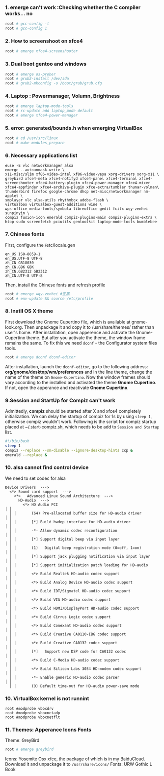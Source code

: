 ### 1. emerge can't work :Checking whether the C compiler works... no
```bash
root # gcc-config -l
root # gcc-config 1
```
### 2. How to screenshoot on xfce4
```bash
root # emerge xfce4-screenshooter
```
### 3. Dual boot gentoo and windows
```bash
root # emerge os-prober
root # grub2-install /dev/sda
root # grub2-mkconfig -o /boot/grub/grub.cfg
```

### 4. Laptop : Powermanager, Volumn, Brightness
```bash
root # emerge laptop-mode-tools
root # rc-update add laptop_mode default
root # emerge xfce4-power-manager
```
### 5. error: generated/bounds.h when emerging VirtualBox
```bash
root # cd /usr/src/linux
root # make modules_prepare
```
### 6. Necessary applications list
```
euse -E vlc networkmanager alsa
emerge --autounmask-write \
x11-misc/slim xf86-video-intel xf86-video-vesa xorg-drivers xorg-x11 \
greybird xfce4-meta xfce4-notifyd xfce4-panel xfce4-terminal xfce4-screenshooter xfce4-battery-plugin xfce4-power-manager xfce4-mixer xfce4-appfinder xfce4-archive-plugin xfce-extra/tumbler thunar-volman\
thunderbird firefox google-chrome dhcp net-misc/networkmanager nm-applet \
smplayer vlc alsa-utils rhythmbox adobe-flash \
virtualbox virtualbox-guest-additions wine \
wps-office media-fonts/symbola libreoffice gedit fcitx wqy-zenhei sunpinyin \
compiz fusion-icon emerald compiz-plugins-main compiz-plugins-extra \
htop sudo screenfetch pciutils gentoolkit laptop-mode-tools bumblebee 
```
### 7. Chinese fonts
First, configure the /etc/locale.gen
```
en_US ISO-8859-1
en_US.UTF-8 UTF-8
zh_CN GB18030
zh_CN.GBK GBK
zh_CN.GB2312 GB2312
zh_CN.UTF-8 UTF-8
```
Then, install the Chinese fonts and refresh profile
```bash
root # emerge wqy-zenhei #正黑
root # env-update && source /etc/profile
```
### 8. Inatll OS X theme
First download the Gnome Cupertino file, which is available at gnome-look.org. Then unpackage it and copy it to /usr/share/themes/ rather than user's home.
After installation, open apperence and activate the Gnome-Cupertino theme. But after you activate the theme, the window frame remains the same. To fix this we need `dconf` - the Configurator system files tools.
```bash
root # emerge dconf dconf-editor
```
After installation, launch the `dconf-editor`, go to the following address: **org/gnome/desktop/wm/preferences** and in the line theme, change the name of the theme on `Gnome-Cupertino`. 
Now the window frames should vary according to the installed and activated the theme **Gnome Cupertino**. If not, open the apperance and reactivate **Gnome Cupertino**.

### 9.Session and StartUp for **Compiz** can't work
Admittedly, **compiz** should be started after X and xfce4 completely initialization. We can delay the startup of compiz for 1s by using `sleep 1`, otherwise compiz wouldn't work.
Following is the script for compiz startup placed at ~/.start-compiz.sh, which needs to be add to `Session and Startup` list.
```bash
#!/bin/bash
sleep 1
compiz --replace --sm-disable --ignore-desktop-hints ccp &
emerald --replace &
```

### 10. alsa cannot find control device
We need to set codec for alsa
```
Device Drivers  ---> 
  <*> Sound card support  --->
    <*>   Advanced Linux Sound Architecture  --->  
      HD-Audio  --->
        <*> HD Audio PCI                                                             │ │  
  │ │       (64) Pre-allocated buffer size for HD-audio driver                           │ │  
  │ │       [*] Build hwdep interface for HD-audio driver                                │ │  
  │ │       -*- Allow dynamic codec reconfiguration                                      │ │  
  │ │       [*] Support digital beep via input layer                                     │ │  
  │ │       (1)   Digital beep registration mode (0=off, 1=on)                           │ │  
  │ │       [*] Support jack plugging notification via input layer                       │ │  
  │ │       [*] Support initialization patch loading for HD-audio                        │ │  
  │ │       <*> Build Realtek HD-audio codec support                                     │ │  
  │ │       <*> Build Analog Device HD-audio codec support                               │ │  
  │ │       <*> Build IDT/Sigmatel HD-audio codec support                                │ │  
  │ │       <*> Build VIA HD-audio codec support                                         │ │  
  │ │       <*> Build HDMI/DisplayPort HD-audio codec support                            │ │  
  │ │       <*> Build Cirrus Logic codec support                                         │ │  
  │ │       <*> Build Conexant HD-audio codec support                                    │ │  
  │ │       <*> Build Creative CA0110-IBG codec support                                  │ │  
  │ │       <*> Build Creative CA0132 codec support                                      │ │  
  │ │       [*]   Support new DSP code for CA0132 codec                                  │ │  
  │ │       <*> Build C-Media HD-audio codec support                                     │ │  
  │ │       <*> Build Silicon Labs 3054 HD-modem codec support                           │ │  
  │ │       -*- Enable generic HD-audio codec parser                                     │ │  
  │ │       (0) Default time-out for HD-audio power-save mode  
```
### 10. VirtualBox kernel is not runnint
```
root #modprobe vboxdrv
root #modprobe vboxnetadp
root #modprobe vboxnetflt 
```
### 11. Themes: Apperance Icons Fonts
Theme: GreyBird
```bash
root # emerge greybird
```
Icons: Yosemite Osx xfce, the package of which is in my BaiduCloud. Download it and unpackage it to `/usr/share/icons/`
Fonts: URW Gothic L Book
